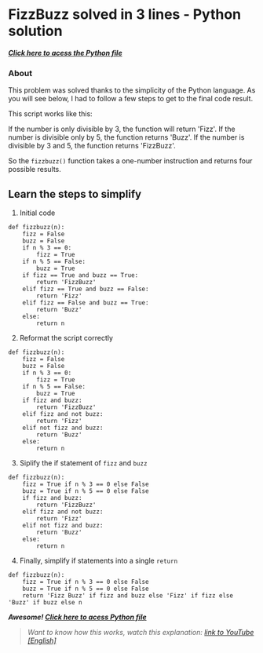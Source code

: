 # FizzBuzz solved in 3 lines - Python solution
***[Click here to acess the Python file](https://github.com/wallacewi/fizzbuzz-python/blob/main/fizzbuzz.py)***

### About
This problem was solved thanks to the simplicity of the Python language.
As you will see below, I had to follow a few steps to get to the final code result.

This script works like this:

If the number is only divisible by 3, the function will return 'Fizz'. If the number is divisible only by 5, the function returns 'Buzz'. If the number is divisible by 3 and 5, the function returns 'FizzBuzz'.

So the `fizzbuzz()` function takes a one-number instruction and returns four possible results.

## Learn the steps to simplify
1. Initial code
```
def fizzbuzz(n):
    fizz = False 
    buzz = False
    if n % 3 == 0:
        fizz = True
    if n % 5 == False:
        buzz = True
    if fizz == True and buzz == True:
        return 'FizzBuzz'
    elif fizz == True and buzz == False:
        return 'Fizz'
    elif fizz == False and buzz == True:
        return 'Buzz'
    else:
        return n
```
2. Reformat the script correctly
```
def fizzbuzz(n):
    fizz = False 
    buzz = False
    if n % 3 == 0:
        fizz = True
    if n % 5 == False:
        buzz = True
    if fizz and buzz:
        return 'FizzBuzz'
    elif fizz and not buzz:
        return 'Fizz'
    elif not fizz and buzz:
        return 'Buzz'
    else:
        return n
```
3. Siplify the if statement of `fizz` and `buzz`
```
def fizzbuzz(n):
    fizz = True if n % 3 == 0 else False
    buzz = True if n % 5 == 0 else False
    if fizz and buzz:
        return 'FizzBuzz'
    elif fizz and not buzz:
        return 'Fizz'
    elif not fizz and buzz:
        return 'Buzz'
    else:
        return n
```
4. Finally, simplify if statements into a single `return`
```
def fizzbuzz(n):
    fizz = True if n % 3 == 0 else False
    buzz = True if n % 5 == 0 else False
    return 'Fizz Buzz' if fizz and buzz else 'Fizz' if fizz else 'Buzz' if buzz else n
```
***Awesome! [Click here to acess Python file](https://github.com/wallacewi/fizzbuzz-python/blob/main/fizzbuzz.py)*** <br>
> *Want to know how this works, watch this explanation: [link to YouTube [English]](https://youtu.be/QPZ0pIK_wsc)*
